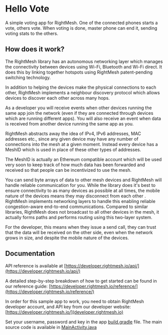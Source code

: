 # Hello Vote
A simple voting app for RightMesh. One of the connected phones starts a vote, others vote.
When voting is done, master phone can end it, sending voting stats to the others.

## How does it work?
The RightMesh library has an autonomous networking layer which manages the connectivity between 
devices using Wi-Fi, Bluetooth and Wi-Fi direct. It does this by linking together hotspots using RightMesh
patent-pending switching technology.

In addition to helping the devices make the physical connections to each other, RightMesh implements
a neighbour discovery protocol which allows devices to discover each other across many hops.

As a developer you will receive events when other devices running the same app join the network
(even if they are connected through devices which are running different apps). You will also receive
an event when data is received from another device running the same app as you. 

RightMesh abstracts away the idea of IPv4, IPv6 addresses, MAC addresses etc., since any given
device may have any number of connections into the mesh at a given moment. Instead every device has
a MeshID which is used in place of these other types of addresses. 

The MeshID is actually an Ethereum compatible account which will be used very soon to keep track
of how much data has been forwarded and received so that people can be incentivized to use the mesh.

You can send byte arrays of data to other mesh devices and RightMesh will handle reliable
communication for you. While the library does it's best to ensure connectivity to as many devices
as possible at all times, the mobile nature of the devices means they may disconnect from each other
. RightMesh implements networking layers to handle this enabling reliable congestion-aware end-to-end
communications. Compared to similar libraries, RightMesh does not broadcast to all other devices in
the mesh, it actually forms paths and performs routing using this two-layer system.

For the developer, this means when they issue a send call, they can trust that the data will be
received on the other side, even when the network grows in size, and despite the mobile nature of
the devices.

## Documentation
API reference is available at [https://developer.rightmesh.io/api/](https://developer.rightmesh.io/api/)

A detailed step-by-step breakdown of how to get started can be found in our reference guide: [https://developer.rightmesh.io/reference/](https://developer.rightmesh.io/reference/)

In order for this sample app to work, you need to obtain RightMesh developer account, and API key
from our developer website: [https://developer.rightmesh.io/](developer.rightmesh.io)

Set your username, password and key in the app [build.gradle](app/build.gradle) file. The main
source code is available in [MainActivity.java](app/src/main/java/io/left/hellomesh/MainActivity.java)
